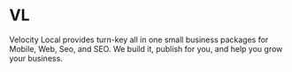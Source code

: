 VL
==

Velocity Local provides turn-key all in one small business packages for Mobile, Web, Seo, and SEO. We build it, publish for you, and help you grow your business.